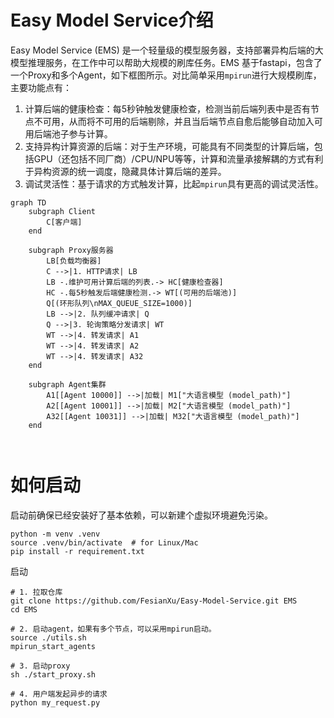 # Easy Model Service介绍

Easy Model Service (EMS) 是一个轻量级的模型服务器，支持部署异构后端的大模型推理服务，在工作中可以帮助大规模的刷库任务。EMS 基于fastapi，包含了一个Proxy和多个Agent，如下框图所示。对比简单采用`mpirun`进行大规模刷库，主要功能点有：

1. 计算后端的健康检查：每5秒钟触发健康检查，检测当前后端列表中是否有节点不可用，从而将不可用的后端剔除，并且当后端节点自愈后能够自动加入可用后端池子参与计算。
2. 支持异构计算资源的后端：对于生产环境，可能具有不同类型的计算后端，包括GPU（还包括不同厂商）/CPU/NPU等等，计算和流量承接解耦的方式有利于异构资源的统一调度，隐藏具体计算后端的差异。
3. 调试灵活性：基于请求的方式触发计算，比起`mpirun`具有更高的调试灵活性。

```mermaid
graph TD
    subgraph Client
        C[客户端]
    end

    subgraph Proxy服务器
    	LB[负载均衡器]
    	C -->|1. HTTP请求| LB
        LB -.维护可用计算后端的列表.-> HC[健康检查器]
        HC -.每5秒触发后端健康检测.-> WT[(可用的后端池)]
        Q[(环形队列\nMAX_QUEUE_SIZE=1000)]
        LB -->|2. 队列缓冲请求| Q
        Q -->|3. 轮询策略分发请求| WT
        WT -->|4. 转发请求| A1
        WT -->|4. 转发请求| A2
        WT -->|4. 转发请求| A32
    end

    subgraph Agent集群
        A1[[Agent 10000]] -->|加载| M1["大语言模型 (model_path)"]
        A2[[Agent 10001]] -->|加载| M2["大语言模型 (model_path)"]
        A32[[Agent 10031]] -->|加载| M32["大语言模型 (model_path)"]
    end

    
```



# 如何启动

启动前确保已经安装好了基本依赖，可以新建个虚拟环境避免污染。

```shell
python -m venv .venv
source .venv/bin/activate  # for Linux/Mac
pip install -r requirement.txt
```



启动

```shell
# 1. 拉取仓库
git clone https://github.com/FesianXu/Easy-Model-Service.git EMS
cd EMS

# 2. 启动agent，如果有多个节点，可以采用mpirun启动。
source ./utils.sh
mpirun_start_agents

# 3. 启动proxy
sh ./start_proxy.sh

# 4. 用户端发起异步的请求
python my_request.py
```





